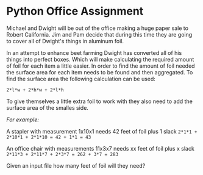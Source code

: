 # Python Office Assignment
Michael and Dwight will be out of the office making a huge paper sale to Robert California. Jim and Pam decide that during this time they are going to cover all of Dwight's things in aluminum foil.

In an attempt to enhance beet farming Dwight has converted all of his things into perfect boxes. Which will make calculating the required amount of foil for each item a little easier. In order to find the amount of foil needed the surface area for each item needs to be found and then aggregated. To find the surface area the following calculation can be used:

`2*l*w + 2*h*w + 2*l*h`

To give themselves a little extra foil to work with they also need to add the surface area of the smalles side.

*For example:*

A stapler with measurement 1x10x1 needs 42 feet of foil plus 1 slack
  `2*1*1 + 2*10*1 + 2*1*10 = 42 + 1*1 = 43`
  
An office chair with measurements 11x3x7 needs xx feet of foil plus x slack
  `2*11*3 + 2*11*7 + 2*3*7 = 262 + 3*7 = 283`

Given an input file how many feet of foil will they need?


